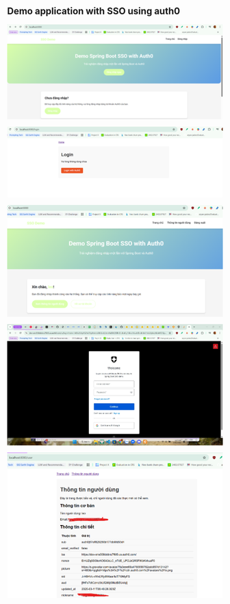 ## Demo application with SSO using auth0

![](demo/home.png)


![](demo/login.png)


![](demo/login_home.png)
    

![](demo/login_page.jpg)


![](demo/user.png)